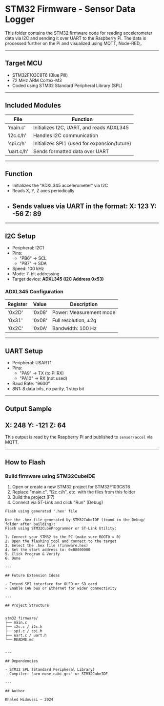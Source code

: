 # STM32 Firmware - Sensor Data Logger

This folder contains the STM32 firmware code for reading accelerometer data via I2C and sending it over UART to the Raspberry Pi. The data is processed further on the Pi and visualized using MQTT, Node-RED,.


---

## Target MCU

- STM32F103C8T6 (Blue Pill)
- 72 MHz ARM Cortex-M3
- Coded using STM32 Standard Peripheral Library (SPL)

---

## Included Modules

| File         | Function                                       |
|--------------|------------------------------------------------|
| 'main.c'     | Initializes I2C, UART, and reads ADXL345       |
| 'i2c.c/h'    | Handles I2C communication                      |
| 'spi.c/h'    | Initializes SPI1 (used for expansion/future)   |
| 'uart.c/h'   | Sends formatted data over UART                 |

---

## Function

- Initializes the "ADXL345 accelerometer" via I2C
- Reads X, Y, Z axes periodically
- Sends values via UART in the format:
  X: 123
  Y: -56
  Z: 89
  ------------------------

---

## I2C Setup

- Peripheral: I2C1
- Pins:
  - "PB6" → SCL
  - "PB7" → SDA
- Speed: 100 kHz
- Mode: 7-bit addressing
- Target device: **ADXL345 (I2C Address 0x53)**

### ADXL345 Configuration

| Register | Value  | Description                     |
|----------|--------|---------------------------------|
| '0x2D'   | '0x08' | Power: Measurement mode         |
| '0x31'   | '0x08' | Full resolution, ±2g            |
| '0x2C'   | '0x0A' | Bandwidth: 100 Hz               |

---

## UART Setup

- Peripheral: USART1
- Pins:
  - "PA9" → TX (to Pi RX)
  - "PA10" → RX (not used)
- Baud Rate: "9600"
- 8N1: 8 data bits, no parity, 1 stop bit

---

## Output Sample


X: 248
Y: -121
Z: 64
------------------------

This output is read by the Raspberry Pi and published to `sensor/accel` via MQTT.

---

## How to Flash

### Build firmware using STM32CubeIDE
1. Open or create a new STM32 project for STM32F103C8T6
2. Replace "main.c", "i2c.c/h", etc. with the files from this folder
3. Build the project (F7)
4. Connect via ST-Link and click "Run" (Debug)

```text
Flash using generated '.hex' file

Use the .hex file generated by STM32CubeIDE (found in the Debug/ folder after building):
Flash using STM32CubeProgrammer or ST-Link Utility:

1. Connect your STM32 to the PC (make sure BOOT0 = 0)
2. Open the flashing tool and connect to the target
3. Select the .hex file (firmware.hex)
4. Set the start address to: 0x08000000
5. Click Program & Verify
6. Done

---

## Future Extension Ideas

- Extend SPI interface for OLED or SD card
- Enable CAN bus or Ethernet for wider connectivity

---

## Project Structure


stm32_firmware/
├── main.c
├── i2c.c / i2c.h
├── spi.c / spi.h
├── uart.c / uart.h
└── README.md  


---

## Dependencies

- STM32 SPL (Standard Peripheral Library)
- Compiler: 'arm-none-eabi-gcc' or STM32CubeIDE

---

## Author

Khaled Hidoussi – 2024
